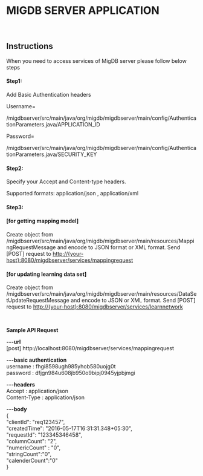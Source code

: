 <h1>MIGDB SERVER APPLICATION</h1>
</br>
<h2>Instructions</h2>
<p>When you need to access services of MigDB server please follow below steps</p>
<h4>Step1:</h4>
<p>Add Basic Authentication headers</p>
<p>Username=</p>
<p>/migdbserver/src/main/java/org/migdb/migdbserver/main/config/AuthenticationParameters.java/APPLICATION_ID</p>
<p>Password=</p>
<p>/migdbserver/src/main/java/org/migdb/migdbserver/main/config/AuthenticationParameters.java/SECURITY_KEY</p>
<h4>Step2:</h4>
<p>Specify your Accept and Content-type headers.</p>
<p>Supported formats: application/json , application/xml</p>
<h4>Step3:</h4>
<h4>[for getting mapping model]</h4>
<p>Create object from /migdbserver/src/main/java/org/migdb/migdbserver/main/resources/MappingRequestMessage and encode to JSON format or XML format. Send [POST] request to <a href="http://{your-host}:8080/migdbserver/services/mappingrequest">http://{your-host}:8080/migdbserver/services/mappingrequest </a></p>
<h4>[for updating learning data set]</h4>
<p>Create object from /migdbserver/src/main/java/org/migdb/migdbserver/main/resources/DataSetUpdateRequestMessage and encode to JSON or XML format. Send [POST] request to <a href="http://{your-host}:8080/migdbserver/services/learnnetwork">http://{your-host}:8080/migdbserver/services/learnnetwork</a></p>
<p>&nbsp;</p>

<p style="text-align: left;"><strong>Sample API Request</strong></p>
<p style="text-align: left;"><strong>---url</strong><br />[post] http://localhost:8080/migdbserver/services/mappingrequest</p>
<p style="text-align: left;"><strong>---basic authentication</strong><br />username : fhgi8598ugh985yhob580uojg0t<br />password : dfjgn984u608jb950o9bipj0945yjpbjmgi</p>
<p style="text-align: left;"><strong>---headers</strong><br />Accept : application/json<br />Content-Type : application/json</p>
<p style="text-align: left;"><strong>---body</strong><br />{<br /> "clientId": "req123457",<br /> "createdTime": "2016-05-17T16:31:31.348+05:30",<br /> "requestId": "123345346458",<br /> "columnCount": "2",<br /> "numericCount" : "0",<br /> "stringCount":"0",<br /> "calenderCount":"0"<br />}</p>
